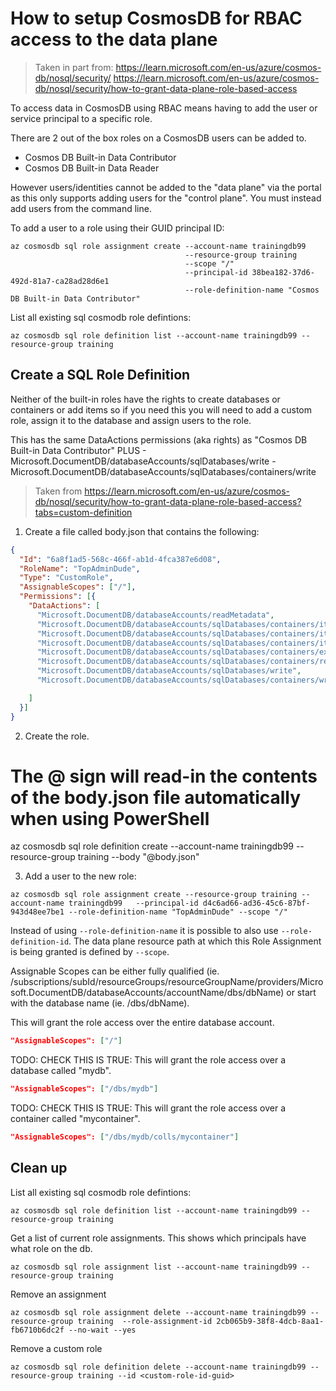 # How to setup CosmosDB for RBAC access to the data plane

> Taken in part from:
> https://learn.microsoft.com/en-us/azure/cosmos-db/nosql/security/
> https://learn.microsoft.com/en-us/azure/cosmos-db/nosql/security/how-to-grant-data-plane-role-based-access

To access data in CosmosDB using RBAC means having to add the user or service principal to a specific role.

There are 2 out of the box roles on a CosmosDB users can be added to.

* Cosmos DB Built-in Data Contributor
* Cosmos DB Built-in Data Reader

However users/identities cannot be added to the "data plane" via the portal as this only supports adding users for the "control plane". You must instead add users from the command line.

To add a user to a role using their GUID principal ID:
```
az cosmosdb sql role assignment create --account-name trainingdb99
                                       --resource-group training
                                       --scope "/"
                                       --principal-id 38bea182-37d6-492d-81a7-ca28ad28d6e1
                                       --role-definition-name "Cosmos DB Built-in Data Contributor"
```

List all existing sql cosmodb role defintions:
```
az cosmosdb sql role definition list --account-name trainingdb99 --resource-group training
```

## Create a SQL Role Definition

Neither of the built-in roles have the rights to create databases or containers or add items so if you need this you will need to add a custom role, assign it to the database and assign users to the role.

This has the same DataActions permissions (aka rights) as "Cosmos DB Built-in Data Contributor" PLUS
      - Microsoft.DocumentDB/databaseAccounts/sqlDatabases/write
      - Microsoft.DocumentDB/databaseAccounts/sqlDatabases/containers/write

> Taken from https://learn.microsoft.com/en-us/azure/cosmos-db/nosql/security/how-to-grant-data-plane-role-based-access?tabs=custom-definition


1. Create a file called body.json that contains the following:

```json
{
  "Id": "6a8f1ad5-568c-466f-ab1d-4fca387e6d08",
  "RoleName": "TopAdminDude",
  "Type": "CustomRole",
  "AssignableScopes": ["/"],
  "Permissions": [{
    "DataActions": [
      "Microsoft.DocumentDB/databaseAccounts/readMetadata",
      "Microsoft.DocumentDB/databaseAccounts/sqlDatabases/containers/items/read",
      "Microsoft.DocumentDB/databaseAccounts/sqlDatabases/containers/items/create",
      "Microsoft.DocumentDB/databaseAccounts/sqlDatabases/containers/items/delete",
      "Microsoft.DocumentDB/databaseAccounts/sqlDatabases/containers/executeQuery",
      "Microsoft.DocumentDB/databaseAccounts/sqlDatabases/containers/readChangeFeed",
      "Microsoft.DocumentDB/databaseAccounts/sqlDatabases/write",
      "Microsoft.DocumentDB/databaseAccounts/sqlDatabases/containers/write"

    ]
  }]
}
```

2. Create the role.

# The @ sign will read-in the contents of the body.json file automatically when using PowerShell

az cosmosdb sql role definition create --account-name trainingdb99 --resource-group training --body "@body.json"

3. Add a user to the new role:
```
az cosmosdb sql role assignment create --resource-group training --account-name trainingdb99   --principal-id d4c6ad66-ad36-45c6-87bf-943d48ee7be1 --role-definition-name "TopAdminDude" --scope "/"
```
Instead of using `--role-definition-name` it is possible to also use `--role-definition-id`. The data plane resource path at which this Role Assignment is being granted is defined by `--scope`.

Assignable Scopes can be either fully qualified (ie. /subscriptions/subId/resourceGroups/resourceGroupName/providers/Microsoft.DocumentDB/databaseAccounts/accountName/dbs/dbName) or start with the database name (ie. /dbs/dbName).

This will grant the role access over the entire database account.
```json
"AssignableScopes": ["/"]
```

TODO: CHECK THIS IS TRUE: This will grant the role access over a database called "mydb".
```json
"AssignableScopes": ["/dbs/mydb"]
```

TODO: CHECK THIS IS TRUE: This will grant the role access over a container called "mycontainer".
```json
"AssignableScopes": ["/dbs/mydb/colls/mycontainer"]
```



## Clean up

List all existing sql cosmodb role defintions:
```
az cosmosdb sql role definition list --account-name trainingdb99 --resource-group training
```

Get a list of current role assignments. This shows which principals have what role on the db.
```
az cosmosdb sql role assignment list --account-name trainingdb99 --resource-group training
```

Remove an assignment
```
az cosmosdb sql role assignment delete --account-name trainingdb99 --resource-group training  --role-assignment-id 2cb065b9-38f8-4dcb-8aa1-fb6710b6dc2f --no-wait --yes
```

Remove a custom role
```
az cosmosdb sql role definition delete --account-name trainingdb99 --resource-group training --id <custom-role-id-guid>
```
